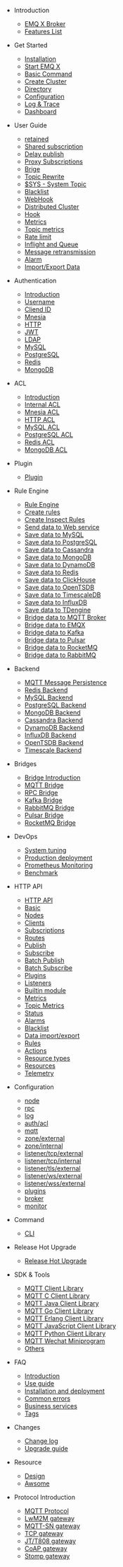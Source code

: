 * Introduction
  * [EMQ X Broker](introduction.md)
  * [Features List](introduction/checklist.md)

* Get Started
  * [Installation](getting-started/install.md)
  * [Start EMQ X](getting-started/start.md)
  * [Basic Command](getting-started/command-line.md)
  * [Create Cluster](getting-started/cluster.md)
  * [Directory](getting-started/directory.md)
  * [Configuration](getting-started/config.md)
  * [Log & Trace](getting-started/log.md)
  * [Dashboard](getting-started/dashboard.md)

* User Guide
  * [retained](advanced/retained.md)
  * [Shared subscription](advanced/shared-subscriptions.md)
  * [Delay publish](advanced/delay-publish.md)
  * [Proxy Subscriptions](advanced/proxy-subscriptions.md)
  * [Brige](advanced/bridge.md)
  * [Topic Rewrite](advanced/topic-rewrite.md)
  * [$SYS - System Topic](advanced/system-topic.md)
  * [Blacklist](advanced/blacklist.md)
  * [WebHook](advanced/webhook.md)
  * [Distributed Cluster](advanced/cluster.md)
  * [Hook](advanced/hooks.md)
  * [Metrics](advanced/metrics-and-stats.md)
  * [Topic metrics](advanced/topic-metrics.md)
  * [Rate limit](advanced/rate-limit.md)
  * [Inflight and Queue](advanced/inflight-window-and-message-queue.md)
  * [Message retransmission](advanced/retransmission.md)
  * [Alarm](advanced/alarms.md)
  * [Import/Export Data](advanced/data-import-and-export.md)

* Authentication
  * [Introduction](advanced/auth.md)
  * [Username](advanced/auth-username.md)
  * [Cliend ID](advanced/auth-clientid.md)
  * [Mnesia](advanced/auth-mnesia.md)
  * [HTTP](advanced/auth-http.md)
  * [JWT](advanced/auth-jwt.md)
  * [LDAP](advanced/auth-ldap.md)
  * [MySQL](advanced/auth-mysql.md)
  * [PostgreSQL](advanced/auth-postgresql.md)
  * [Redis](advanced/auth-redis.md)
  * [MongoDB](advanced/auth-mongodb.md)

* ACL
  * [Introduction](advanced/acl.md)
  * [Internal ACL](advanced/acl-file.md)
  * [Mnesia ACL](advanced/acl-mnesia.md)
  * [HTTP ACL](advanced/acl-http.md)
  * [MySQL ACL](advanced/acl-mysql.md)
  * [PostgreSQL ACL](advanced/acl-postgres.md)
  * [Redis ACL](advanced/acl-redis.md)
  * [MongoDB ACL](advanced/acl-mongodb.md)

* Plugin
  * [Plugin](advanced/plugins.md)

* Rule Engine
  * [Rule Engine](rule/rule-engine.md)
  * [Create rules](rule/rule-create.md)
  * [Create Inspect Rules](rule/rule-example.md)
  * [Send data to Web service](rule/rule-example.md#send-data-to-webhook)
  * [Save data to MySQL](rule/backends.md#save-data-to-mysql)
  * [Save data to PostgreSQL](rule/backends.md#save-data-to-postgresql)
  * [Save data to Cassandra](rule/backends.md#save-data-to-cassandra)
  * [Save data to MongoDB](rule/backends.md#save-data-to-mongodb)
  * [Save data to DynamoDB](rule/backends.md#save-data-to-dynamodb)
  * [Save data to Redis](rule/backends.md#save-data-to-redis)
  * [Save data to ClickHouse](rule/backends.md#save-data-to-clickhouse)
  * [Save data to OpenTSDB](rule/backends.md#save-data-to-opentsdb)
  * [Save data to TimescaleDB](rule/backends.md#save-data-to-timescaledb)
  * [Save data to InfluxDB](rule/backends.md#save-data-to-influxdb)
  * [Save data to TDengine](rule/backends.md#save-data-to-tdengine)
  * [Bridge data to MQTT Broker](rule/bridges.md#bridge-data-to-mqtt-broker)
  * [Bridge data to EMQX](rule/bridges.md#bridge-data-to-emqx)
  * [Bridge data to Kafka](rule/bridges.md#bridge-data-to-kafka)
  * [Bridge data to Pulsar](rule/bridges.md#bridge-data-to-pulsar)
  * [Bridge data to RocketMQ](rule/bridges.md#bridge-data-to-rocketmq)
  * [Bridge data to RabbitMQ](rule/bridges.md#bridge-data-to-rabbitmq)

* Backend
  * [MQTT Message Persistence](backend/backend.md)
  * [Redis Backend](backend/backends.md#redis-backend)
  * [MySQL Backend](backend/backends.md#mysql-backend)
  * [PostgreSQL Backend](backend/backends.md#postgresql-backend)
  * [MongoDB Backend](backend/backends.md#mongodb-backend)
  * [Cassandra Backend](backend/backends.md#cassandra-backend)
  * [DynamoDB Backend](backend/backends.md#dynamodb-backend)
  * [InfluxDB Backend](backend/backends.md#influxdb-backend)
  * [OpenTSDB Backend](backend/backends.md#opentsdb-backend)
  * [Timescale Backend](backend/backends.md#timescale-backend)

* Bridges
  * [Bridge Introduction](bridge/bridge.md)
  * [MQTT Bridge](bridge/bridges.md#mqtt-bridge)
  * [RPC Bridge](bridge/bridges.md#rpc-bridge)
  * [Kafka Bridge](bridge/bridges.md#kafka-bridge)
  * [RabbitMQ Bridge](bridge/bridges.md#rabbitmq-bridge)
  * [Pulsar Bridge](bridge/bridges.md#pulsar-bridge)
  * [RocketMQ Bridge](bridge/bridges.md#rocketmq-bridge)

* DevOps
  * [System tuning](tutorial/tune.md)
  * [Production deployment](tutorial/deploy.md)
  * [Prometheus Monitoring](tutorial/prometheus.md)
  * [Benchmark](tutorial/benchmark.md)


* HTTP API
  * [HTTP API](advanced/http-api.md)
  * [Basic](./advanced/http-api.md#endpoint-brokers)
  * [Nodes](./advanced/http-api.md#endpoint-nodes)
  * [Clients](./advanced/http-api.md#endpoint-clients)
  * [Subscriptions](./advanced/http-api.md#endpoint-subscriptions)
  * [Routes](./advanced/http-api.md#endpoint-routes)
  * [Publish](./advanced/http-api.md#endpoint-publish)
  * [Subscribe](./advanced/http-api.md#endpoint-subscribe)
  * [Batch Publish](advanced/http-api.md#endpoint-publish-batch)
  * [Batch Subscribe](advanced/http-api.md#endpoint-subscribe-batch)
  * [Plugins](./advanced/http-api.md#endpoint-plugins)
  * [Listeners](./advanced/http-api.md#endpoint-listeners)
  * [Builtin module](advanced/http-api.md#endpoint-modules)
  * [Metrics](./advanced/http-api.md#endpoint-metrics)
  * [Topic Metrics](advanced/http-api.md#endpoint-topic-metrics)
  * [Status](./advanced/http-api.md#endpoint-stats)
  * [Alarms](./advanced/http-api.md#endpoint-alarms)
  * [Blacklist](./advanced/http-api.md#endpoint-banned)
  * [Data import/export](advanced/http-api.md#endpoint-import-and-export)
  * [Rules](./advanced/http-api.md#endpoint-rules)
  * [Actions](./advanced/http-api.md#endpoint-actions)
  * [Resource types](./advanced/http-api.md#endpoint-resource-types)
  * [Resources](./advanced/http-api.md#endpoint-resources)
  * [Telemetry](advanced/http-api.md#endpoint-telemetry)


* Configuration
  * [node](configuration/configuration.md#node)
  * [rpc](configuration/configuration.md#rpc)
  * [log](configuration/configuration.md#log)
  * [auth/acl](configuration/configuration.md#authacl)
  * [mqtt](configuration/configuration.md#mqtt)
  * [zone/external](configuration/configuration.md#zoneexternal)
  * [zone/internal](configuration/configuration.md#zoneinternal)
  * [listener/tcp/external](configuration/configuration.md#tcpexternal)
  * [listener/tcp/internal](configuration/configuration.md#tcpinternal)
  * [listener/tls/external](configuration/configuration.md#tlsexternal)
  * [listener/ws/external](configuration/configuration.md#wsexternal)
  * [listener/wss/external](configuration/configuration.md#wssexternal)
  * [plugins](configuration/configuration.md#plugins)
  * [broker](configuration/configuration.md#broker)
  * [monitor](configuration/configuration.md#monitor)

* Command
  * [CLI](advanced/cli.md)

* Release Hot Upgrade
  * [Release Hot Upgrade](advanced/relup.md)

* SDK & Tools
  * [MQTT Client Library](development/client.md)
  * [MQTT C Client Library](development/c.md)
  * [MQTT Java Client Library](development/java.md)
  * [MQTT Go Client Library](development/go.md)
  * [MQTT Erlang Client Library](development/erlang.md)
  * [MQTT JavaScript Client Library](development/javascript.md)
  * [MQTT Python Client Library](development/python.md)
  * [MQTT Wechat Miniprogram](development/wechat-miniprogram.md)
  * [Others](development/resource.md)

* FAQ
  * [Introduction](faq/faq.md)
  * [Use guide](faq/use-guide.md)
  * [Installation and deployment](faq/deployment.md)
  * [Common errors](faq/error.md)
  * [Business services](faq/enterprise.md)
  * [Tags](faq/tags.md)


* Changes
  * [Change log](changes/changes-ee.md)
  * [Upgrade guide](changes/upgrade.md)

* Resource
  * [Design](design/design.md)
  * [Awsome](awesome/awesome.md)

* Protocol Introduction
  * [MQTT Protocol](development/protocol.md)
  * [LwM2M gateway](modules/lwm2m_protocol.md)
  * [MQTT-SN gateway](modules/mqtt_sn_protocol.md)
  * [TCP gateway](modules/tcp_protocol.md)
  * [JT/T808 gateway](modules/jt808_protocol.md)
  * [CoAP gateway](modules/coap_protocol.md)
  * [Stomp gateway](modules/stomp_protocol.md)

